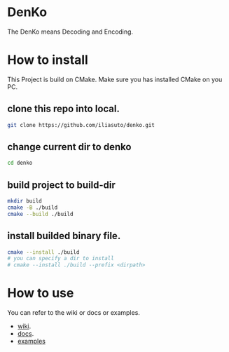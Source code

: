 # DenKo
The DenKo means Decoding and Encoding.

# How to install

This Project is build on CMake. Make sure you has installed CMake on you PC.

## clone this repo into local.

```sh
git clone https://github.com/iliasuto/denko.git
```

## change current dir to denko

```sh
cd denko
```

## build project to build-dir

```sh
mkdir build
cmake -B ./build
cmake --build ./build
```

## install builded binary file.

```sh
cmake --install ./build
# you can specify a dir to install
# cmake --install ./build --prefix <dirpath>
```

# How to use

You can refer to the wiki or docs or examples.

- [wiki](https://github.com/iliasuto/denko/wiki).
- [docs](https://github.com/iliasuto/denko/tree/main/docs).
- [examples](https://github.com/iliasuto/denko/tree/main/examples)
